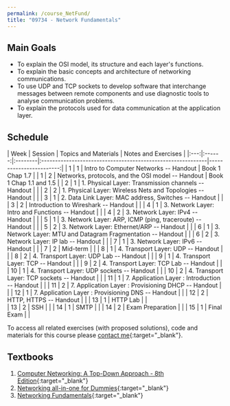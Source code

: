 ```yaml
---
permalink: /course_NetFund/
title: "09734 - Network Fundamentals"
---
```

## Main Goals

- To explain the OSI model, its structure and each layer's functions.
- To explain the basic concepts and architecture of networking communications.
- To use UDP and TCP sockets to develop software that interchange messages between remote components and use diagnostic tools to analyse communication problems.
- To explain the protocols used for data communication at the application layer.


## Schedule

| Week         | Session | Topics and Materials                                        |     Notes and Exercises |
|:---:|:------:|:--------|:------------------------------------------------------------|------------------------:|
| 1 | 1        | Intro to Computer Networks -- Handout                       |         Book 1 Chap 1.7 |
| 1 | 2        | Networks, protocols, and the OSI model -- Handout           | Book 1 Chap 1.1 and 1.5 |
| 2 | 1        | 1. Physical Layer: Transmission channels -- Handout         |                         |
| 2 | 2        | 1. Physical Layer: Wireless Nets and Topologies -- Handout  |                         |
| 3 | 1        | 2. Data Link Layer: MAC address, Switches -- Handout        |                         |
| 3 | 2        | Introduction to Wireshark -- Handout                        |                         |
| 4 | 1        | 3. Network Layer: Intro and Functions -- Handout            |                         |
| 4 | 2        | 3. Network Layer: IPv4 -- Handout                           |                         |
| 5 | 1        | 3. Network Layer: ARP, ICMP (ping, traceroute) -- Handout   |                         |
| 5 | 2        | 3. Network Layer: Ethernet/ARP -- Handout                   |                         |
| 6 | 1        | 3. Network Layer: MTU and Datagram Fragmentation -- Handout |                         |
| 6 | 2        | 3. Network Layer: IP lab -- Handout                         |                         |
| 7 | 1        | 3. Network Layer: IPv6  -- Handout                          |                         |
| 7 | 2        | Mid-term                                                    |                         |
| 8 | 1        | 4. Transport Layer: UDP -- Handout                          |                         |
| 8 | 2        | 4. Transport Layer: UDP Lab -- Handout                      |                         |
| 9 | 1        | 4. Transport Layer: TCP -- Handout                          |                         |
| 9 | 2        | 4. Transport Layer: TCP Lab -- Handout                      |                         |
| 10 | 1       | 4. Transport Layer: UDP sockets -- Handout                  |                         |
| 10 | 2       | 4. Transport Layer: TCP sockets -- Handout                  |                         |
| 11 | 1       | 7. Application Layer : Introduction -- Handout              |                         |
| 11 | 2       | 7. Application Layer : Provisioning DHCP -- Handout         |                         |
| 12 | 1       | 7. Application Layer : Provisioning DNS -- Handout          |                         |
| 12 | 2       | HTTP, HTTPS  -- Handout                                     |                         |
| 13 | 1       | HTTP Lab                                                    |                         |                
| 13 | 2       | SSH                                                         |                         |
| 14 | 1       | SMTP                                                        |                         |
| 14 | 2       | Exam Preparation                                            |                         |
| 15 | 1       | Final Exam                                                  |                         |


To access all related exercises (with proposed solutions), code and materials for this course please [contact me](https://forms.gle/63NYpG1siX6E4KGj8){:target="_blank"}.

## Textbooks

1. [Computer Networking: A Top-Down Approach - 8th Edition](https://gaia.cs.umass.edu/kurose_ross/index.php){:target="_blank"}
2. [Networking all-in-one for Dummies](https://www.wiley.com/en-us/Networking+All+in+One+For+Dummies%2C+7th+Edition-p-9781119471622){:target="_blank"}
3. [Networking Fundamentals](https://www.packtpub.com/product/networking-fundamentals/9781838643508){:target="_blank"}
